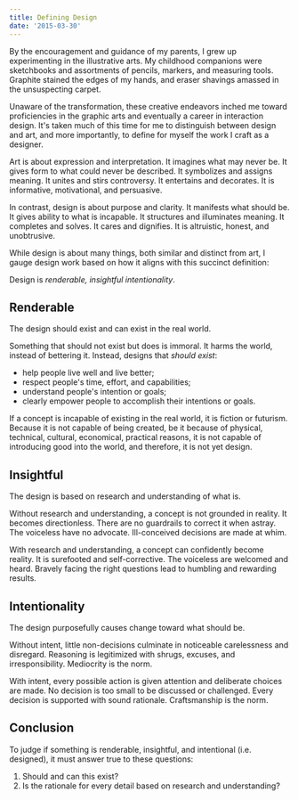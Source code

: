 ```yaml
---
title: Defining Design
date: '2015-03-30'
---
```


By the encouragement and guidance of my parents, I grew up experimenting in the illustrative arts. My childhood companions were sketchbooks and assortments of pencils, markers, and measuring tools. Graphite stained the edges of my hands, and eraser shavings amassed in the unsuspecting carpet.

Unaware of the transformation, these creative endeavors inched me toward proficiencies in the graphic arts and eventually a career in interaction design. It's taken much of this time for me to distinguish between design and art, and more importantly, to define for myself the work I craft as a designer.

Art is about expression and interpretation. It imagines what may never be. It gives form to what could never be described. It symbolizes and assigns meaning. It unites and stirs controversy. It entertains and decorates. It is informative, motivational, and persuasive.

In contrast, design is about purpose and clarity. It manifests what should be. It gives ability to what is incapable. It structures and illuminates meaning. It completes and solves. It cares and dignifies. It is altruistic, honest, and unobtrusive.

While design is about many things, both similar and distinct from art, I gauge design work based on how it aligns with this succinct definition:

Design is *renderable, insightful intentionality*.

## Renderable

The design should exist and can exist in the real world.

Something that should not exist but does is immoral. It harms the world, instead of bettering it. Instead, designs that *should exist*:

- help people live well and live better;
- respect people's time, effort, and capabilities;
- understand people's intention or goals;
- clearly empower people to accomplish their intentions or goals.

If a concept is incapable of existing in the real world, it is fiction or futurism. Because it is not capable of being created, be it because of physical, technical, cultural, economical, practical reasons, it is not capable of introducing good into the world, and therefore, it is not yet design.

## Insightful

The design is based on research and understanding of what is.

Without research and understanding, a concept is not grounded in reality. It becomes directionless. There are no guardrails to correct it when astray. The voiceless have no advocate. Ill-conceived decisions are made at whim.

With research and understanding, a concept can confidently become reality. It is surefooted and self-corrective. The voiceless are welcomed and heard. Bravely facing the right questions lead to humbling and rewarding results.

## Intentionality

The design purposefully causes change toward what should be.

Without intent, little non-decisions culminate in noticeable carelessness and disregard. Reasoning is legitimized with shrugs, excuses, and irresponsibility. Mediocrity is the norm.

With intent, every possible action is given attention and deliberate choices are made. No decision is too small to be discussed or challenged. Every decision is supported with sound rationale. Craftsmanship is the norm.

## Conclusion

To judge if something is renderable, insightful, and intentional (i.e. designed), it must answer true to these questions:

1. Should and can this exist?
2. Is the rationale for every detail based on research and understanding?
